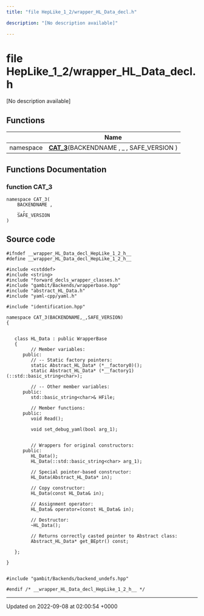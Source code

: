 ```yaml
---
title: "file HepLike_1_2/wrapper_HL_Data_decl.h"

description: "[No description available]"

---
```


# file HepLike_1_2/wrapper_HL_Data_decl.h

[No description available]

## Functions

|                | Name           |
| -------------- | -------------- |
| namespace | **[CAT_3](/documentation/code/files/wrapper__hl__data__decl_8h/#function-wrapper-hl-data-decl-h-cat-3)**(BACKENDNAME , _ , SAFE_VERSION ) |


## Functions Documentation

### function CAT_3

```
namespace CAT_3(
    BACKENDNAME ,
    _ ,
    SAFE_VERSION 
)
```




## Source code

```
#ifndef __wrapper_HL_Data_decl_HepLike_1_2_h__
#define __wrapper_HL_Data_decl_HepLike_1_2_h__

#include <cstddef>
#include <string>
#include "forward_decls_wrapper_classes.h"
#include "gambit/Backends/wrapperbase.hpp"
#include "abstract_HL_Data.h"
#include "yaml-cpp/yaml.h"

#include "identification.hpp"

namespace CAT_3(BACKENDNAME,_,SAFE_VERSION)
{
   
   
   class HL_Data : public WrapperBase
   {
         // Member variables: 
      public:
         // -- Static factory pointers: 
         static Abstract_HL_Data* (*__factory0)();
         static Abstract_HL_Data* (*__factory1)(::std::basic_string<char>);
   
         // -- Other member variables: 
      public:
         std::basic_string<char>& HFile;
   
         // Member functions: 
      public:
         void Read();
   
         void set_debug_yaml(bool arg_1);
   
   
         // Wrappers for original constructors: 
      public:
         HL_Data();
         HL_Data(::std::basic_string<char> arg_1);
   
         // Special pointer-based constructor: 
         HL_Data(Abstract_HL_Data* in);
   
         // Copy constructor: 
         HL_Data(const HL_Data& in);
   
         // Assignment operator: 
         HL_Data& operator=(const HL_Data& in);
   
         // Destructor: 
         ~HL_Data();
   
         // Returns correctly casted pointer to Abstract class: 
         Abstract_HL_Data* get_BEptr() const;
   
   };
   
}


#include "gambit/Backends/backend_undefs.hpp"

#endif /* __wrapper_HL_Data_decl_HepLike_1_2_h__ */
```


-------------------------------

Updated on 2022-09-08 at 02:00:54 +0000
